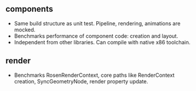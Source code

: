 ## components
- Same build structure as unit test. Pipeline, rendering, animations are mocked.
- Benchmarks performance of component code: creation and layout.
- Independent from other libraries. Can compile with native x86 toolchain.

## render
- Benchmarks RosenRenderContext, core paths like RenderContext creation, SyncGeometryNode, render property update.